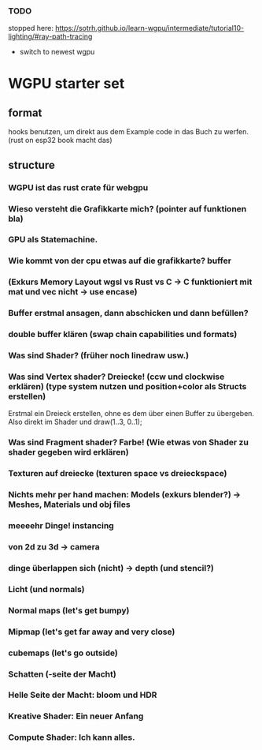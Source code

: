 ### TODO
stopped here:
https://sotrh.github.io/learn-wgpu/intermediate/tutorial10-lighting/#ray-path-tracing

- switch to newest wgpu


# WGPU starter set
## format
hooks benutzen, um direkt aus dem Example code in das Buch zu werfen. (rust on esp32 book macht das)
## structure
### WGPU ist das rust crate für webgpu
### Wieso versteht die Grafikkarte mich? (pointer auf funktionen bla)
### GPU als Statemachine. 
### Wie kommt von der cpu etwas auf die grafikkarte? buffer
### (Exkurs Memory Layout wgsl vs Rust vs C -> C funktioniert mit mat und vec nicht -> use encase)
### Buffer erstmal ansagen, dann abschicken und dann befüllen?
### double buffer klären (swap chain capabilities und formats)
### Was sind Shader? (früher noch linedraw usw.)
### Was sind Vertex shader? Dreiecke! (ccw und clockwise erklären) (type system nutzen und position+color als Structs erstellen)
Erstmal ein Dreieck erstellen, ohne es dem über einen Buffer zu übergeben. Also direkt im Shader und draw(1..3, 0..1);
### Was sind Fragment shader? Farbe! (Wie etwas von Shader zu shader gegeben wird erklären)
### Texturen auf dreiecke (texturen space vs dreieckspace)
### Nichts mehr per hand machen: Models (exkurs blender?) -> Meshes, Materials und obj files
### meeeehr Dinge! instancing
### von 2d zu 3d -> camera
### dinge überlappen sich (nicht) -> depth (und stencil?)
### Licht (und normals)
### Normal maps (let's get bumpy)
### Mipmap (let's get far away and very close)
### cubemaps (let's go outside)
### Schatten (-seite der Macht)
### Helle Seite der Macht: bloom und HDR
### Kreative Shader: Ein neuer Anfang
### Compute Shader: Ich kann alles.
